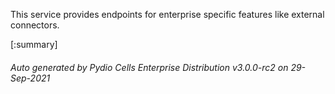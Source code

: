 






This service provides endpoints for enterprise specific features like external connectors.

[:summary]

###### Auto generated by Pydio Cells Enterprise Distribution v3.0.0-rc2 on 29-Sep-2021
